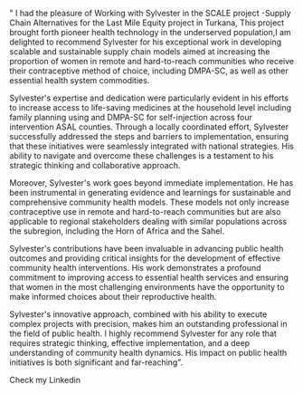 " I had the pleasure of Working with Sylvester in the SCALE project -Supply Chain Alternatives for the Last Mile Equity project in Turkana, This project brought forth pioneer health technology in the underserved population,I am delighted to recommend Sylvester for his exceptional work in developing scalable and sustainable supply chain models aimed at increasing the proportion of women in remote and hard-to-reach communities who receive their contraceptive method of choice, including DMPA-SC, as well as other essential health system commodities.

Sylvester's expertise and dedication were particularly evident in his efforts to increase access to life-saving medicines at the household level including family planning using and DMPA-SC for self-injection across four intervention ASAL counties. Through a locally coordinated effort, Sylvester successfully addressed the steps and barriers to implementation, ensuring that these initiatives were seamlessly integrated with national strategies. His ability to navigate and overcome these challenges is a testament to his strategic thinking and collaborative approach.

Moreover, Sylvester's work goes beyond immediate implementation. He has been instrumental in generating evidence and learnings for sustainable and comprehensive community health models. These models not only increase contraceptive use in remote and hard-to-reach communities but are also applicable to regional stakeholders dealing with similar populations across the subregion, including the Horn of Africa and the Sahel.

Sylvester's contributions have been invaluable in advancing public health outcomes and providing critical insights for the development of effective community health interventions. His work demonstrates a profound commitment to improving access to essential health services and ensuring that women in the most challenging environments have the opportunity to make informed choices about their reproductive health.

Sylvester's innovative approach, combined with his ability to execute complex projects with precision, makes him an outstanding professional in the field of public health. I highly recommend Sylvester for any role that requires strategic thinking, effective implementation, and a deep understanding of community health dynamics. His impact on public health initiatives is both significant and far-reaching".

Check my Linkedin

